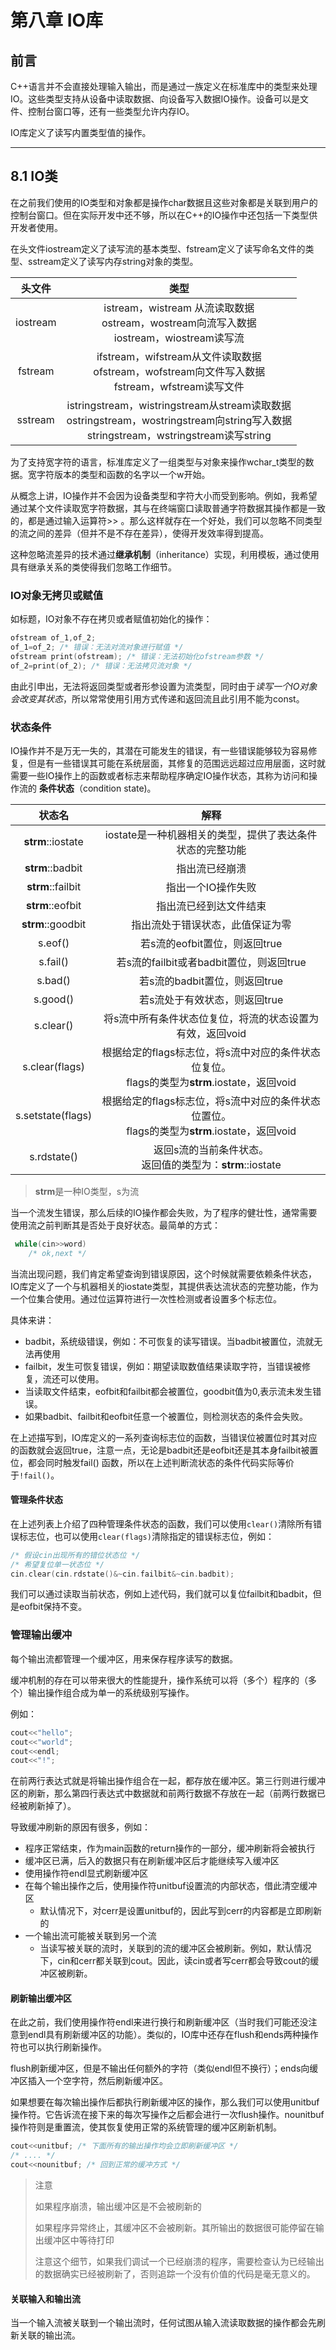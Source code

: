 # 第八章 IO库

## 前言

C++语言并不会直接处理输入输出，而是通过一族定义在标准库中的类型来处理IO。这些类型支持从设备中读取数据、向设备写入数据IO操作。设备可以是文件、控制台窗口等，还有一些类型允许内存IO。

IO库定义了读写内置类型值的操作。

---

## 8.1 IO类

在之前我们使用的IO类型和对象都是操作char数据且这些对象都是关联到用户的控制台窗口。但在实际开发中还不够，所以在C++的IO操作中还包括一下类型供开发者使用。

在头文件iostream定义了读写流的基本类型、fstream定义了读写命名文件的类型、sstream定义了读写内存string对象的类型。

|   头文件    |                                                             类型                                                             |
|:--------:|:--------------------------------------------------------------------------------------------------------------------------:|
| iostream |                        istream，wistream 从流读取数据<br/>ostream，wostream向流写入数据<br/>iostream，wiostream读写流                        |
| fstream  |                      ifstream，wifstream从文件读取数据<br/>ofstream，wofstream向文件写入数据<br/>fstream，wfstream读写文件                      |
| sstream  | istringstream，wistringstream从stream读取数据<br/>ostringstream，wostringstream向string写入数据<br/>stringstream，wstringstream读写string |

为了支持宽字符的语言，标准库定义了一组类型与对象来操作wchar_t类型的数据。宽字符版本的类型和函数的名字以一个w开始。

从概念上讲，IO操作并不会因为设备类型和字符大小而受到影响。例如，我希望通过某个文件读取宽字符数据，其与在终端窗口读取普通字符数据其操作都是一致的，都是通过输入运算符>>
。那么这样就存在一个好处，我们可以忽略不同类型的流之间的差异（但并不是不存在差异），使得开发效率得到提高。

这种忽略流差异的技术通过**继承机制**（inheritance）实现，利用模板，通过使用具有继承关系的类使得我们忽略工作细节。

### IO对象无拷贝或赋值

如标题，IO对象不存在拷贝或者赋值初始化的操作：

```cpp
ofstream of_1,of_2;
of_1=of_2; /* 错误：无法对流对象进行赋值 */
ofstream print(ofstream); /* 错误：无法初始化ofstream参数 */
of_2=print(of_2); /* 错误：无法拷贝流对象 */
```

由此引申出，无法将返回类型或者形参设置为流类型，同时由于*读写一个IO对象会改变其状态*，所以常常使用引用方式传递和返回流且此引用不能为const。

### 状态条件

IO操作并不是万无一失的，其潜在可能发生的错误，有一些错误能够较为容易修复，但是有一些错误其可能在系统层面，其修复的范围远远超过应用层面，这时就需要一些IO操作上的函数或者标志来帮助程序确定IO操作状态，其称为访问和操作流的
**条件状态**（condition state)。

|        状态名        |                                 解释                                 |
|:-----------------:|:------------------------------------------------------------------:|
| **strm**::iostate |                  iostate是一种机器相关的类型，提供了表达条件状态的完整功能                  |
| **strm**::badbit  |                              指出流已经崩溃                               |
| **strm**::failbit |                             指出一个IO操作失败                             |
| **strm**::eofbit  |                            指出流已经到达文件结束                             |
| **strm**::goodbit |                          指出流处于错误状态，此值保证为零                          |
|      s.eof()      |                        若s流的eofbit置位，则返回true                        |
|     s.fail()      |                   若s流的failbit或者badbit置位，则返回true                    |
|      s.bad()      |                        若s流的badbit置位，则返回true                        |
|     s.good()      |                         若s流处于有效状态，则返回true                          |
|     s.clear()     |                  将s流中所有条件状态位复位，将流的状态设置为有效，返回void                   |
|  s.clear(flags)   | 根据给定的flags标志位，将s流中对应的条件状态位复位。<br/>flags的类型为**strm**.iostate，返回void |
| s.setstate(flags) | 根据给定的flags标志位，将s流中对应的条件状态位置位。<br/>flags的类型为**strm**.iostate，返回void |
|    s.rdstate()    |             返回s流的当前条件状态。<br/>返回值的类型为：**strm**::iostate             |

> **strm**是一种IO类型，s为流

当一个流发生错误，那么后续的IO操作都会失败，为了程序的健壮性，通常需要使用流之前判断其是否处于良好状态。最简单的方式：

```cpp
 while(cin>>word)
    /* ok,next */
```

当流出现问题，我们肯定希望查询到错误原因，这个时候就需要依赖条件状态，IO库定义了一个与机器相关的iostate类型，其提供表达流状态的完整功能，作为一个位集合使用。通过位运算符进行一次性检测或者设置多个标志位。

具体来讲：

- badbit，系统级错误，例如：不可恢复的读写错误。当badbit被置位，流就无法再使用
- failbit，发生可恢复错误，例如：期望读取数值结果读取字符，当错误被修复，流还可以使用。
- 当读取文件结束，eofbit和failbit都会被置位，goodbit值为0,表示流未发生错误。
- 如果badbit、failbit和eofbit任意一个被置位，则检测状态的条件会失败。

在上述描写到，IO库定义的一系列查询标志位的函数，当错误位被置位时其对应的函数就会返回true，注意一点，无论是badbit还是eofbit还是其本身failbit被置位，都会同时触发fail()
函数，所以在上述判断流状态的条件代码实际等价于`!fail()`。

#### 管理条件状态

在上述列表上介绍了四种管理条件状态的函数，我们可以使用`clear()`清除所有错误标志位，也可以使用`clear(flags)`清除指定的错误标志位，例如：

```cpp
/* 假设cin出现所有的错位状态位 */
/* 希望复位单一状态位 */
cin.clear(cin.rdstate()&~cin.failbit&~cin.badbit);
```

我们可以通过读取当前状态，例如上述代码，我们就可以复位failbit和badbit，但是eofbit保持不变。

### 管理输出缓冲

每个输出流都管理一个缓冲区，用来保存程序读写的数据。

缓冲机制的存在可以带来很大的性能提升，操作系统可以将（多个）程序的（多个）输出操作组合成为单一的系统级别写操作。

例如：

```cpp
cout<<"hello";
cout<<"world";
cout<<endl;
cout<<"!";
```

在前两行表达式就是将输出操作组合在一起，都存放在缓冲区。第三行则进行缓冲区的刷新，那么第四行表达式中数据就和前两行数据不存放在一起（前两行数据已经被刷新掉了）。

导致缓冲刷新的原因有很多，例如：

- 程序正常结束，作为main函数的return操作的一部分，缓冲刷新将会被执行
- 缓冲区已满，后入的数据只有在刷新缓冲区后才能继续写入缓冲区
- 使用操作符endl显式刷新缓冲区
- 在每个输出操作之后，使用操作符unitbuf设置流的内部状态，借此清空缓冲区
    - 默认情况下，对cerr是设置unitbuf的，因此写到cerr的内容都是立即刷新的
- 一个输出流可能被关联到另一个流
    - 当读写被关联的流时，关联到的流的缓冲区会被刷新。例如，默认情况下，cin和cerr都关联到cout。因此，读cin或者写cerr都会导致cout的缓冲区被刷新。

#### 刷新输出缓冲区

在此之前，我们使用操作符endl来进行换行和刷新缓冲区（当时我们可能还没注意到endl具有刷新缓冲区的功能）。类似的，IO库中还存在flush和ends两种操作符也可以执行刷新操作。

flush刷新缓冲区，但是不输出任何额外的字符（类似endl但不换行）；ends向缓冲区插入一个空字符，然后刷新缓冲区。

如果想要在每次输出操作后都执行刷新缓冲区的操作，那么我们可以使用unitbuf操作符。它告诉流在接下来的每次写操作之后都会进行一次flush操作。nounitbuf操作符则是重置流，使其恢复使用正常的系统管理的缓冲区刷新机制。

```cpp
cout<<unitbuf; /* 下面所有的输出操作均会立即刷新缓冲区 */
/* .... */
cout<<nounitbuf; /* 回到正常的缓冲方式 */
```

> 注意
> 
> 如果程序崩溃，输出缓冲区是不会被刷新的
> 
> 如果程序异常终止，其缓冲区不会被刷新。其所输出的数据很可能停留在输出缓冲区中等待打印
> 
> 注意这个细节，如果我们调试一个已经崩溃的程序，需要检查认为已经输出的数据确实已经被刷新了，否则追踪一个没有价值的代码是毫无意义的。

#### 关联输入和输出流

当一个输入流被关联到一个输出流时，任何试图从输入流读取数据的操作都会先刷新关联的输出流。
